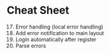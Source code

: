 # Cheat Sheet

<!-- 1. Initialize project  -->
<!-- 2. Install & setup express
    * add routes
    * add body parser
    * add static route -->
<!-- 3. Add view engine: express-handlebars
    * register with express
    * add views folder
    * add home template 
    * add main layout
    * add partial template folder -->
<!-- 4. Add home controller
    * add controller to routes -->
<!-- 5. Connect database
    * set strict query / deprecation warning -->
<!-- 6. Authentication
    * fix html links in layout
    * add auth controller
    * add reigster page
    * add login page -->
<!-- 7. Add user model -->
<!-- 8. Add auth service
9. Install bcrypt and cookie-parser and configure
10. Register user
    * validate repeat password
    * check if user exists
    * use bcrypt to hash password -->
<!-- 11. Login user
    * check if user exists
    * check if password is valid -->
<!-- 12. Generate jwt token
    * OPTIONAL: use util.promisify to use async
    * generate token with payload
    * add token to cookie
13. Add authentication middleware
    * add decoded token to request
    * use authentication middleware -->
<!-- 14. Logout
15. Authorization middleware
16. Dynamic navigation -->
17. Error handling (local error handling)
18. Add error notification to main layout
19. Login automatically after register
20. Parse errors
